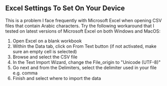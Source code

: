 ## Excel Settings To Set On Your Device

This is a problem I face frequently with Microsoft Excel when opening CSV files that contain Arabic characters. Try the
following workaround that I tested on latest versions of Microsoft Excel on both Windows and MacOS:

1. Open Excel on a blank workbook
2. Within the Data tab, click on From Text button (if not activated, make sure an empty cell is selected)
3. Browse and select the CSV file
4. In the Text Import Wizard, change the File_origin to "Unicode (UTF-8)"
5. Go next and from the Delimiters, select the delimiter used in your file e.g. comma
6. Finish and select where to import the data